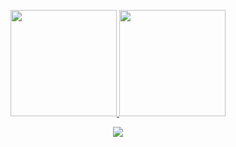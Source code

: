 <p align="center">
  <a href="https://github.com/henrygoncalvess">
    <img height=170 src="https://github-readme-stats-five-phi-27.vercel.app/api?username=henrygoncalvess&include_all_commits=true&custom_title=Github%20Status%20-%20Henry%20Gonçalves&hide=contribs,prs&show_icons=true&locale=pt-br&title_color=ffffff&text_color=fffffa&icon_color=000257&ring_color=00ff91&border_color=1cffbb&bg_color=35,00d9ff,00e7a2,503bd4&line_height=30&number_format=long"/>
  </a>
  <a href="https://github.com/henrygoncalvess">
    <img height=170 src="https://github-readme-stats-five-phi-27.vercel.app/api/top-langs/?username=henrygoncalvess&langs_count=6&title_color=1cffbb&text_color=ffffff&border_color=1cffbb&bg_color=004a57&locale=pt-br&card_width=320&layout=compact&size_weight=0.1&count_weight=0.1"/>
  </a>
</p>

<p align="center">
  <a href="https://github.com/henrygoncalvess/Projetos">
    <img src="https://github-readme-stats-five-phi-27.vercel.app/api/pin/?username=henrygoncalvess&repo=Projetos&title_color=1cffbb&text_color=ffffff&border_color=1cffbb&bg_color=004a57&icon_color=1cffbb"/>
  </a>
</p>